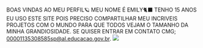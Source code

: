 BOAS VINDAS AO MEU PERFIL🪐
MEU NOME É EMILY🐈‍⬛
TENHO 15 ANOS
EU USO ESTE SITE POIS PRECISO COMPARTILHAR MEU INCRIVEIS PROJETOS COM O MUNDO PARA QUE TODOS VEJAM O TAMANHO DA MINHA GRANDIOSIDADE.
SE QUISER ENTRAR EM CONTATO CMG; 00001135308585sp@al.educacao.gov.br.
![](https://media.tenor.com/-tquk_v-Y_YAAAAM/emy-d%C3%A9part.gif)


